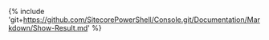 {% include 'git+https://github.com/SitecorePowerShell/Console.git/Documentation/Markdown/Show-Result.md' %}

